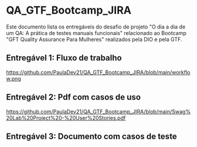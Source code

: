 # QA_GTF_Bootcamp_JIRA

Este documento lista os entregáveis do desafio de projeto "O dia a dia de um QA: A prática de testes manuais funcionais"
relacionado ao Bootcamp "GFT Quality Assurance Para Mulheres" realizados pela DIO e pela GTF. 

## Entregável 1: Fluxo de trabalho
https://github.com/PaulaDev21/QA_GTF_Bootcamp_JIRA/blob/main/workflow.png

## Entregável 2: Pdf com casos de uso
https://github.com/PaulaDev21/QA_GTF_Bootcamp_JIRA/blob/main/Swag%20Lab%20Project%20-%20User%20Stories.pdf

## Entregável 3: Documento com casos de teste

